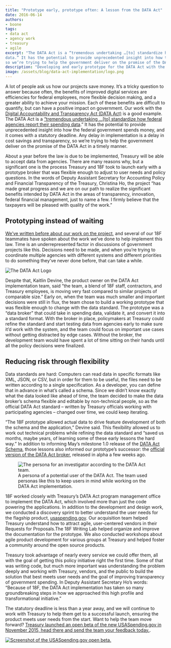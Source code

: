 ```yaml
---
title: "Prototype early, prototype often: A lesson from the DATA Act"
date: 2016-06-14
authors:
- boone
tags:
- data act
- agency work
- treasury
- agile
excerpt: "The DATA Act is a “tremendous undertaking …[to] standardize how federal agencies report their spending
data.” It has the potential to provide unprecedented insight into how the federal government spends money, and it comes with a statutory deadline. Any delay in implementation is a delay in cost savings and transparency,
so we’re trying to help the government deliver on the promise of the DATA Act in a timely manner "
description: "Developing and early prototype for the DATA Act with the Treasury Department has helped keep the project on track to deliver on the promise of the DATA Act in a timely manner "
image: /assets/blog/data-act-implementation/logo.png
---
```

A lot of people ask us how our projects save money. It’s a tricky
question to answer because often, the benefits of improved digital
services are efficiencies for federal employees, more flexible decision
making, and a greater ability to achieve your mission. Each of these
benefits are difficult to quantify, but can have a positive impact on
government. Our work with the [Digital Accountability and Transparency
Act (DATA Act)](https://www.usaspending.gov/Pages/data-act.aspx) is a
good example. The DATA Act is a [“tremendous undertaking …[to]
standardize how federal agencies report their spending
data](https://18f.gsa.gov/2016/03/15/treasury-and-the-data-act-full-of-sunshine/).” It has the potential to provide unprecedented insight into how the
federal government spends money, and it comes with a statutory deadline.
Any delay in implementation is a delay in cost savings and transparency,
so we’re trying to help the government deliver on the promise of the
DATA Act in a timely manner.

About a year before the law is due to be implemented, Treasury will be
able to accept data from agencies. There are many reasons why, but a
significant one is the process Treasury and 18F took to launch early
with a prototype broker that was flexible enough to adjust to user needs
and policy questions. In the words of Deputy Assistant Secretary for
Accounting Policy and Financial Transparency of the Treasury, Christina
Ho, the project “has made great progress and we are on our path to
realize the significant benefits intended by DATA Act in the areas of
transparency, innovation, federal financial management, just to name a
few. I firmly believe that the taxpayers will be pleased with quality of
the work.”

## Prototyping instead of waiting

[We’ve written before about our work on the
project,](https://18f.gsa.gov/tags/data-act/) and several of our 18F
teammates have spoken about the work we’ve done to help implement this
law. Time is an underrepresented factor in discussions of government
projects like this. Decisions need to be made, and when you’re trying to
coordinate multiple agencies with different systems and different
priorities to do something they’ve never done before, that can take a
while.

![The DATA Act Logo]({{site.baseurl}}/assets/blog/data-act-implementation/logo.png)

Despite that, Kaitlin Devine, the product owner on the DATA Act
implementation team, said “the team, a blend of 18F staff, contractors,
and Treasury employees, is moving very fast compared to similar projects
of comparable size.” Early on, when the team was much smaller and
important decisions were still in flux, the team chose to build a
working prototype that was flexible enough to change with the data
standard. The prototype was a “data broker” that could take in spending
data, validate it, and convert it into a standard format. With the
broker in place, policymakers at Treasury could refine the standard and
start testing data from agencies early to make sure it’d work with the
system, and the team could focus on important use cases without getting
distracted by edge cases. Without the broker, the development team would
have spent a lot of time sitting on their hands until all the policy
decisions were finalized.

## Reducing risk through flexibility

Data standards are hard: Computers can read data in specific formats
like XML, JSON, or CSV, but in order for them to be useful, the files
need to be written according to a single specification. As a developer,
you can define that in advance in what’s called a schema. Since we
didn’t know exactly what the data looked like ahead of time, the team
decided to make the data broker’s schema flexible and editable by
non-technical people, so as the official DATA Act standard – written by
Treasury officials working with participating agencies – changed over
time, we could keep iterating.

“The 18F prototype allowed actual data to drive feature development of
both the schema and the application,” Devine said. This flexibility
allowed us to work out technical problems while refining the data
standard and “saved us months, maybe years, of learning some of these
early lessons the hard way.” In addition to informing May’s milestone
1.0 release of the [DATA Act
Schema](http://fedspendingtransparency.github.io/data-model/), those
lessons also informed our prototype’s successor: the [official version
of the DATA Act
broker](https://github.com/fedspendingtransparency/data-act-broker-backend),
released in alpha a few weeks ago.

<figure class="align-left">
	<img alt="The persona for an investigator according to the DATA Act team." src="{{site.baseurl}}/assets/blog/data-act-implementation/persona.png">
	<figcaption>A persona of a potential user of the DATA Act. The team used personas like this to keep users in mind while working on the DATA Act implementation.</figcaption>
</figure>

18F worked closely with Treasury’s DATA Act program management office to
implement the DATA Act, which involved more than just the code powering
the applications. In addition to the development and design work, we
conducted a discovery sprint to better understand the user needs for the
flagship product, [usaspending.gov](https://www.usaspending.gov). Our
acquisition team helped Treasury understand how to attract agile,
user-centered vendors in their Requests for Proposals.The 18F Writing
Lab helped organize and improve the documentation for the prototype. We
also conducted workshops about agile product development for various
groups at Treasury and helped foster a community around the open source
products.

Treasury took advantage of nearly every service we could offer them, all
with the goal of getting this policy initiative right the first time.
Some of that was writing code, but much more important was understanding
the problem deeply and working with Treasury, vendors, and the public to
build the solution that best meets user needs and the goal of improving
transparency of government spending. In Deputy Assistant Secretary Ho’s
words: “Because of 18F, the DATA Act implementation has taken so many
groundbreaking steps in how we approached this high profile and
transformational initiative.”

The statutory deadline is less than a year away, and we will continue to
work with Treasury to help them get to a successful launch, ensuring the
product meets user needs from the start. Want to help the team move
forward? [Treasury launched an open beta of the new USASpending.gov in
November 2015, head there and send the team your feedback
today.](https://openbeta.usaspending.gov/).

[![Screenshot of the USASpending.gov open beta.]({{site.baseurl}}/assets/blog/data-act-implementation/usaspendingbeta.png)](https://openbeta.usaspending.gov/)
